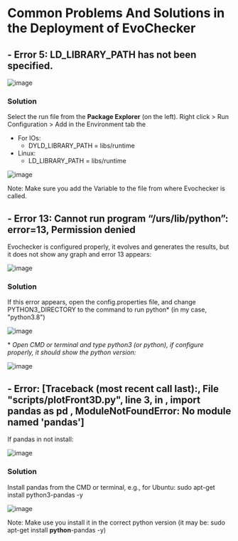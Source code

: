 # Common Problems And Solutions in the Deployment of EvoChecker

## - Error 5: LD_LIBRARY_PATH has not been specified.
![image](https://user-images.githubusercontent.com/63869574/128391061-32caa09a-e9e9-4c17-baa5-0d6a8a576637.png)


### Solution
Select the run file from the **Package Explorer** (on the left). Right click > Run Configuration > Add in the Environment tab the 
- For IOs:
  -  DYLD_LIBRARY_PATH = libs/runtime
-  Linux:
   -  LD_LIBRARY_PATH = libs/runtime

![image](https://user-images.githubusercontent.com/63869574/128394099-9837da0a-80f9-489a-83b2-417c9dd2a5e2.png)

Note: Make sure you add the Variable to the file from where Evochecker is called.




## - Error 13: Cannot run program “/urs/lib/python”: error=13, Permission denied

Evochecker is configured properly, it evolves and generates the results, but it does not show any graph and error 13 appears:

![image](https://user-images.githubusercontent.com/63869574/128369738-42852e64-b3d4-4a5d-a78c-6608b5d475aa.png)
### Solution
If this error appears, open the config.properties file, and change PYTHON3_DIRECTORY to the command to run python* (in my case, "python3.8")

![image](https://user-images.githubusercontent.com/63869574/128370078-311fad50-950a-4c3b-92b3-fb6a71344adc.png)

\* *Open CMD or terminal and type python3 (or python), if configure properly, it should show the python version:*

![image](https://user-images.githubusercontent.com/63869574/128370975-d370028c-7856-439a-be97-8adb61695379.png)

## - Error: [Traceback (most recent call last):,   File "scripts/plotFront3D.py", line 3, in <module>,     import pandas as pd , ModuleNotFoundError: No module named 'pandas']

If pandas in not install:
  
![image](https://user-images.githubusercontent.com/63869574/128372707-368d5ec1-6ec4-43a2-85de-71d61503c6e9.png)

### Solution
Install pandas from the CMD or terminal, e.g., for Ubuntu:
  sudo apt-get install python3-pandas -y
  
  ![image](https://user-images.githubusercontent.com/63869574/128373066-4f2b80c0-cb92-4b86-9f0b-f7bcd2d1950a.png)

  Note: Make use you install it in the correct python version (it may be: sudo apt-get install **python**-pandas -y)
  
 

  
